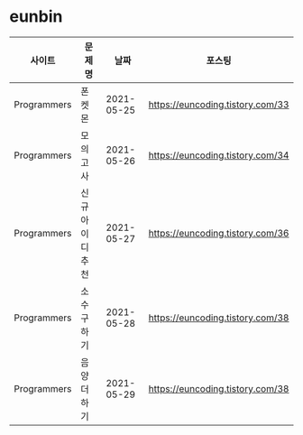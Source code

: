 # eunbin

|사이트|문제명|날짜|포스팅|
|---|------|---|---|
|Programmers|폰켓몬|2021-05-25|https://euncoding.tistory.com/33|
|Programmers|모의고사|2021-05-26|https://euncoding.tistory.com/34|
|Programmers|신규 아이디 추천|2021-05-27|https://euncoding.tistory.com/36|
|Programmers|소수 구하기|2021-05-28|https://euncoding.tistory.com/38|
|Programmers|음양 더하기|2021-05-29|https://euncoding.tistory.com/38|
